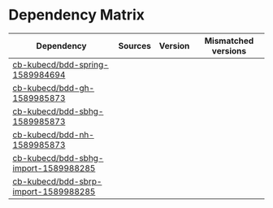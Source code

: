 # Dependency Matrix

Dependency | Sources | Version | Mismatched versions
---------- | ------- | ------- | -------------------
[cb-kubecd/bdd-spring-1589984694](https://github.com/cb-kubecd/bdd-spring-1589984694.git) |  | []() | 
[cb-kubecd/bdd-gh-1589985873](https://github.com/cb-kubecd/bdd-gh-1589985873.git) |  | []() | 
[cb-kubecd/bdd-sbhg-1589985873](https://github.com/cb-kubecd/bdd-sbhg-1589985873.git) |  | []() | 
[cb-kubecd/bdd-nh-1589985873](https://github.com/cb-kubecd/bdd-nh-1589985873.git) |  | []() | 
[cb-kubecd/bdd-sbhg-import-1589988285](https://github.com/cb-kubecd/bdd-sbhg-import-1589988285.git) |  | []() | 
[cb-kubecd/bdd-sbrp-import-1589988285](https://github.com/cb-kubecd/bdd-sbrp-import-1589988285.git) |  | []() | 
